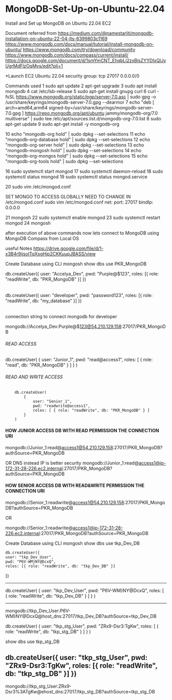 # MongoDB-Set-Up-on-Ubuntu-22.04
Install and Set up MongoDB on Ubuntu 22.04 EC2


Document referred from
https://medium.com/@namestarlit/mongodb-installation-on-ubuntu-22-04-lts-6399803c1169
https://www.mongodb.com/docs/manual/tutorial/install-mongodb-on-ubuntu/
https://www.mongodb.com/try/download/community
https://www.mongodb.com/docs/compass/current/install/
https://docs.google.com/document/d/1smYmCNT_EhqbLi2zxBisZYYDIxQlJvUgrMdFlzOqMys/edit?pli=1




*Launch EC2 Ubuntu 22.04
security group: tcp 27017 0.0.0.0/0


Commands used
1  sudo apt update
    2  apt-get upgrade
    3  sudo apt install mongodb
    4  cat /etc/lsb-release
    5  sudo apt-get install gnupg curl
    6  curl -fsSL https://www.mongodb.org/static/pgp/server-7.0.asc |    sudo gpg -o /usr/share/keyrings/mongodb-server-7.0.gpg    --dearmor
    7  echo "deb [ arch=amd64,arm64 signed-by=/usr/share/keyrings/mongodb-server-7.0.gpg ] https://repo.mongodb.org/apt/ubuntu jammy/mongodb-org/7.0 multiverse" | sudo tee /etc/apt/sources.list.d/mongodb-org-7.0.list
    8  sudo apt-get update
    9  sudo apt-get install -y mongodb-org
    
   10  echo "mongodb-org hold" | sudo dpkg --set-selections
   11  echo "mongodb-org-database hold" | sudo dpkg --set-selections
   12  echo "mongodb-org-server hold" | sudo dpkg --set-selections
   13  echo "mongodb-mongosh hold" | sudo dpkg --set-selections
   14  echo "mongodb-org-mongos hold" | sudo dpkg --set-selections
   15  echo "mongodb-org-tools hold" | sudo dpkg --set-selections
   
   16  sudo systemctl start mongod
   17  sudo systemctl daemon-reload
   18  sudo systemctl status mongod
   19  sudo systemctl status mongod.service
   
   20  sudo vim /etc/mongod.conf
   
   SET MONGO TO ACCESS GLOBALLY
   NEED TO CHANGE IN /etc/mongod.conf
    sudo vim /etc/mongod.conf
    net:
    port: 27017
    bindIp: 0.0.0.0 
   
   21  mongosh
   22  sudo systemctl enable mongod
   23  sudo systemctl restart mongod
   24  mongosh

   after execution of above commands now lets connect to MongoDB using MongoDB Compass from Local OS


   useful Notes
   https://drive.google.com/file/d/1-x3B4r9ijsoITqXsgHjp2CKKuupJBASS/view

   Create Database using CLI
   mongosh
   show dbs
   use PKR_MongoDB

   db.createUser({
    user: "Accelya_Dev",
    pwd: "Purple@$123",
    roles: [{ role: "readWrite", db: "PKR_MongoDB" }]
})



######
db.createUser({
    user: "developer",
    pwd: "password123",
    roles: [{ role: "readWrite", db: "my_database" }]
})
######

connection string to connect mongodb for developer

mongodb://Accelya_Dev:Purple@$123@54.210.129.158:27017/PKR_MongoDB

###### READ ACCESS #####

db.createUser(
            {
                user: "Junior_1",
                pwd: "read@access1",
                roles: [ { role: "read", db: "PKR_MongoDB" } ]
            }
        )

###### READ AND WRITE ACCESS #####

        db.createUser(
            {
                user: "Senior_1",
                pwd: "readwrite@access1",
                roles: [ { role: "readWrite", db: "PKR_MongoDB" } ]
            }
        )


#### HOW JUNIOR ACCESS DB WITH READ PERMISSION THE CONNECTION URI ####
mongodb://Junior_1:read@access1@54.210.129.158:27017/PKR_MongoDB?authSource=PKR_MongoDB

OR DNS instead IP is better security
mongodb://Junior_1:read@access1@ip-172-31-28-226.ec2.internal:27017/PKR_MongoDB?authSource=PKR_MongoDB




#### HOW SENIOR ACCESS DB WITH READ&WRITE PERMISSION THE CONNECTION URI ####
mongodb://Senior_1:readwrite@access1@54.210.129.158:27017/PKR_MongoDB?authSource=PKR_MongoDB

OR  

mongodb://Senior_1:readwrite@access1@ip-172-31-28-226.ec2.internal:27017/PKR_MongoDB?authSource=PKR_MongoDB




Create Database using CLI
   mongosh
   show dbs
   use tkp_Dev_DB

    db.createUser({
    user: "tkp_Dev_User",
    pwd: "P6V-WM}NY@DcxQ",
    roles: [{ role: "readWrite", db: "tkp_Dev_DB" }]
})


--------------------------------------------------------------------

db.createUser(
            {
                user: "tkp_Dev_User",
                pwd: "P6V-WM}NY@DcxQ",
                roles: [ { role: "readWrite", db: "tkp_Dev_DB" } ]
            }
        )

------------------------------------------------------------------------
mongodb://tkp_Dev_User:P6V-WM}NY@DcxQ@host_dns:27017/tkp_Dev_DB?authSource=tkp_Dev_DB







db.createUser(
            {
                user: "tkp_stg_User",
                pwd: "ZRx9-Dsr3:TgKw",
                roles: [ { role: "readWrite", db: "tkp_stg_DB" } ]
            }
        )

show dbs
   use tkp_stg_DB

   db.createUser({
    user: "tkp_stg_User",
    pwd: "ZRx9-Dsr3:TgKw",
    roles: [{ role: "readWrite", db: "tkp_stg_DB" }]
})
-----------------------------------------------------------------------------------------------------------

mongodb://tkp_stg_User:ZRx9-Dsr3%3ATgKw@ehost_dns:27017/tkp_stg_DB?authSource=tkp_stg_DB




   
